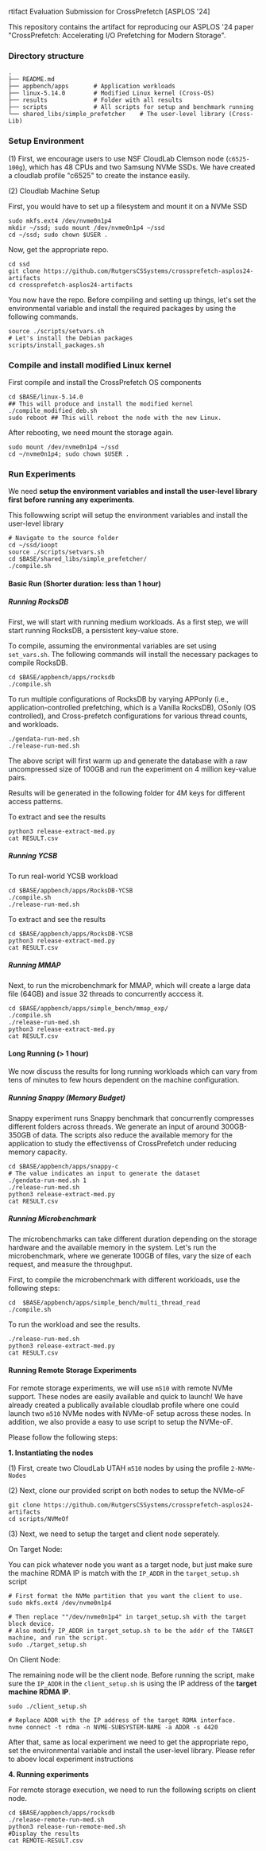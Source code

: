 rtifact Evaluation Submission for CrossPrefetch [ASPLOS '24]

This repository contains the artifact for reproducing our ASPLOS '24 paper "CrossPrefetch: Accelerating I/O Prefetching for Modern Storage".

### Directory structure
```
.
├── README.md
├── appbench/apps       # Application workloads
├── linux-5.14.0        # Modified Linux kernel (Cross-OS)
├── results             # Folder with all results 
├── scripts             # All scripts for setup and benchmark running
└── shared_libs/simple_prefetcher    # The user-level library (Cross-Lib)
```

### Setup Environment

(1) First, we encourage users to use NSF CloudLab Clemson node (`c6525-100g`), which has 48 CPUs and two Samsung NVMe SSDs. We have created a cloudlab profile "c6525" to create the instance easily.

(2) Cloudlab Machine Setup

First, you would have to set up a filesystem and mount it on a NVMe SSD

```
sudo mkfs.ext4 /dev/nvme0n1p4
mkdir ~/ssd; sudo mount /dev/nvme0n1p4 ~/ssd
cd ~/ssd; sudo chown $USER .
```

Now, get the appropriate repo.
```
cd ssd
git clone https://github.com/RutgersCSSystems/crossprefetch-asplos24-artifacts
cd crossprefetch-asplos24-artifacts
```

You now have the repo. Before compiling and setting up things, let's set the environmental variable and install the required packages by using the following commands.

```
source ./scripts/setvars.sh
# Let's install the Debian packages
scripts/install_packages.sh
```

### Compile and install modified Linux kernel

First compile and install the CrossPrefetch OS components

```
cd $BASE/linux-5.14.0
## This will produce and install the modified kernel
./compile_modified_deb.sh 
sudo reboot ## This will reboot the node with the new Linux. 
```

After rebooting, we need mount the storage again.

```
sudo mount /dev/nvme0n1p4 ~/ssd
cd ~/nvme0n1p4; sudo chown $USER .
```
### Run Experiments

We need **setup the environment variables and install the user-level library first before running any experiments**. 

This followwing script will setup the environment variables and install the user-level library
```
# Navigate to the source folder
cd ~/ssd/ioopt
source ./scripts/setvars.sh
cd $BASE/shared_libs/simple_prefetcher/
./compile.sh
```

#### Basic Run (Shorter duration: less than 1 hour)

##### Running RocksDB
First, we will start with running medium workloads. As a first step, we will start running RocksDB, a persistent key-value store.  

To compile, assuming the environmental variables are set using `set_vars.sh`. The following commands will install the necessary packages to compile RocksDB.
```
cd $BASE/appbench/apps/rocksdb
./compile.sh
```

To run multiple configurations of RocksDB by varying APPonly (i.e., application-controlled prefetching, which is a Vanilla RocksDB), 
OSonly (OS controlled), and Cross-prefetch configurations for various thread counts, and workloads.
```
./gendata-run-med.sh
./release-run-med.sh
```
The above script will first warm up and generate the database with a raw uncompressed size of 100GB and run the experiment on 4 million key-value pairs.   

Results will be generated in the following folder for 4M keys for different access patterns.

To extract and see the results 
```
python3 release-extract-med.py
cat RESULT.csv
```

##### Running YCSB

To run real-world YCSB workload

```
cd $BASE/appbench/apps/RocksDB-YCSB
./compile.sh
./release-run-med.sh
```

To extract and see the results
```
cd $BASE/appbench/apps/RocksDB-YCSB
python3 release-extract-med.py
cat RESULT.csv
```

##### Running MMAP 

Next, to run the microbenchmark for MMAP, which will create a large data file (64GB) and issue 32 threads to concurrently acccess it.

```
cd $BASE/appbench/apps/simple_bench/mmap_exp/
./compile.sh
./release-run-med.sh
python3 release-extract-med.py
cat RESULT.csv
```

#### Long Running (> 1 hour)
We now discuss the results for long running workloads which can vary from tens
of minutes to few hours dependent on the machine configuration.

##### Running Snappy (Memory Budget)

Snappy experiment runs Snappy benchmark that concurrently compresses different
folders across threads. We generate an input of around 300GB-350GB of data. The
scripts also reduce the available memory for the application to study the
effectivenss of CrossPrefetch under reducing memory capacity.

```
cd $BASE/appbench/apps/snappy-c
# The value indicates an input to generate the dataset
./gendata-run-med.sh 1
./release-run-med.sh 
python3 release-extract-med.py
cat RESULT.csv
```

##### Running Microbenchmark
The microbenchmarks can take different duration depending on the storage
hardware and the available memory in the system.  Let's run the microbenchmark,
where we generate 100GB of files, vary the size of each request, and measure
the throughput.

First, to compile the microbenchmark with different workloads, use the
following steps:
```
cd  $BASE/appbench/apps/simple_bench/multi_thread_read
./compile.sh
```
To run the workload and see the results.
```
./release-run-med.sh
python3 release-extract-med.py
cat RESULT.csv
```

#### Running Remote Storage Experiments
For remote storage experiments, we will use `m510` with remote NVMe support.
These nodes are easily available and quick to launch!  We have already created
a publically available cloudlab profile where one could launch two `m510` NVMe
nodes with NVMe-oF setup across these nodes. In addition, we also provide a easy to use script to setup the NVMe-oF.

Please follow the following steps:

**1. Instantiating the nodes**

(1) First, create two CloudLab UTAH `m510` nodes by using the profile `2-NVMe-Nodes`

(2) Next, clone our provided script on both nodes to setup the NVMe-oF

```
git clone https://github.com/RutgersCSSystems/crossprefetch-asplos24-artifacts
cd scripts/NVMeOf
```

(3)  Next, we need to setup the target and client node seperately. 

On Target Node:

You can pick whatever node you want as a target node, but just make sure the machine RDMA IP is match with the `IP_ADDR` in the `target_setup.sh` script
```
# First format the NVMe partition that you want the client to use.
sudo mkfs.ext4 /dev/nvme0n1p4

# Then replace ""/dev/nvme0n1p4" in target_setup.sh with the target block device.
# Also modify IP_ADDR in target_setup.sh to be the addr of the TARGET machine, and run the script.
sudo ./target_setup.sh
```

On Client Node:

The remaining node will be the client node. Before running the script, make sure the `IP_ADDR` in the `client_setup.sh` is using the IP address of the **target machine RDMA IP**.

```
sudo ./client_setup.sh

# Replace ADDR with the IP address of the target RDMA interface.
nvme connect -t rdma -n NVME-SUBSYSTEM-NAME -a ADDR -s 4420
```

After that, same as local experiment we need to get the appropriate repo, set the environmental variable  and install the user-level library. Please refer to aboev local experiment instructions

**4. Running experiments**

For remote storage execution, we need to run the following scripts on client node.

```
cd $BASE/appbench/apps/rocksdb
./release-remote-run-med.sh
python3 release-run-remote-med.sh
#Display the results
cat REMOTE-RESULT.csv
```

